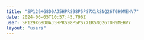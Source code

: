 ```yaml
---
title: "SP129XG8D0AJ5HPRS98P5PS7X1RSNQ26T0H9MEHV7"
date: 2024-06-05T10:57:45.796Z
user: SP129XG8D0AJ5HPRS98P5PS7X1RSNQ26T0H9MEHV7
layout: "users"
---
```

    